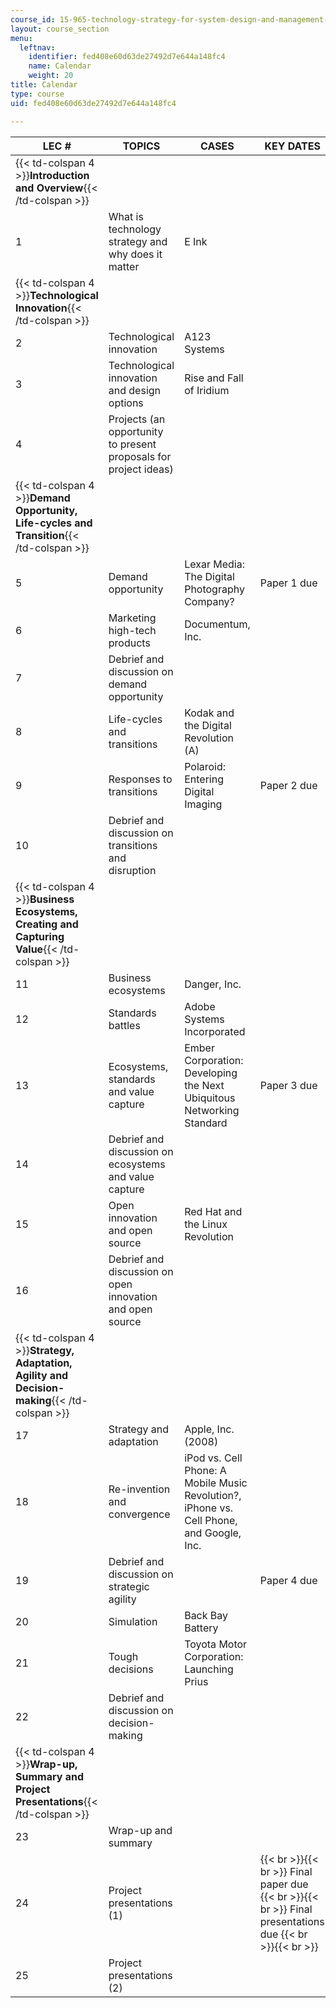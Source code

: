 ```yaml
---
course_id: 15-965-technology-strategy-for-system-design-and-management-spring-2009
layout: course_section
menu:
  leftnav:
    identifier: fed408e60d63de27492d7e644a148fc4
    name: Calendar
    weight: 20
title: Calendar
type: course
uid: fed408e60d63de27492d7e644a148fc4

---
```


| LEC # | TOPICS | CASES | KEY DATES |
| --- | --- | --- | --- |
| {{< td-colspan 4 >}}**Introduction and Overview**{{< /td-colspan >}} ||||
| 1 | What is technology strategy and why does it matter | E Ink | &nbsp; |
| {{< td-colspan 4 >}}**Technological Innovation**{{< /td-colspan >}} ||||
| 2 | Technological innovation | A123 Systems | &nbsp; |
| 3 | Technological innovation and design options | Rise and Fall of Iridium | &nbsp; |
| 4 | Projects (an opportunity to present proposals for project ideas) | &nbsp; |
| {{< td-colspan 4 >}}**Demand Opportunity, Life-cycles and Transition**{{< /td-colspan >}} ||||
| 5 | Demand opportunity | Lexar Media: The Digital Photography Company? | Paper 1 due |
| 6 | Marketing high-tech products | Documentum, Inc. | &nbsp; |
| 7 | Debrief and discussion on demand opportunity | &nbsp; |
| 8 | Life-cycles and transitions | Kodak and the Digital Revolution (A) | &nbsp; |
| 9 | Responses to transitions | Polaroid: Entering Digital Imaging | Paper 2 due |
| 10 | Debrief and discussion on transitions and disruption | &nbsp; |
| {{< td-colspan 4 >}}**Business Ecosystems, Creating and Capturing Value**{{< /td-colspan >}} ||||
| 11 | Business ecosystems | Danger, Inc. | &nbsp; |
| 12 | Standards battles | Adobe Systems Incorporated | &nbsp; |
| 13 | Ecosystems, standards and value capture | Ember Corporation: Developing the Next Ubiquitous Networking Standard | Paper 3 due |
| 14 | Debrief and discussion on ecosystems and value capture | &nbsp; |
| 15 | Open innovation and open source | Red Hat and the Linux Revolution | &nbsp; |
| 16 | Debrief and discussion on open innovation and open source | &nbsp; |
| {{< td-colspan 4 >}}**Strategy, Adaptation, Agility and Decision-making**{{< /td-colspan >}} ||||
| 17 | Strategy and adaptation | Apple, Inc. (2008) | &nbsp; |
| 18 | Re-invention and convergence | iPod vs. Cell Phone: A Mobile Music Revolution?, iPhone vs. Cell Phone, and Google, Inc. | &nbsp; |
| 19 | Debrief and discussion on strategic agility | &nbsp; | Paper 4 due |
| 20 | Simulation | Back Bay Battery | &nbsp; |
| 21 | Tough decisions | Toyota Motor Corporation: Launching Prius | &nbsp; |
| 22 | Debrief and discussion on decision-making | &nbsp; |
| {{< td-colspan 4 >}}**Wrap-up, Summary and Project Presentations**{{< /td-colspan >}} ||||
| 23 | Wrap-up and summary | &nbsp; |
| 24 | Project presentations (1) | &nbsp; |  {{< br >}}{{< br >}} Final paper due {{< br >}}{{< br >}} Final presentations due {{< br >}}{{< br >}}  |
| 25 | Project presentations (2) | &nbsp; |